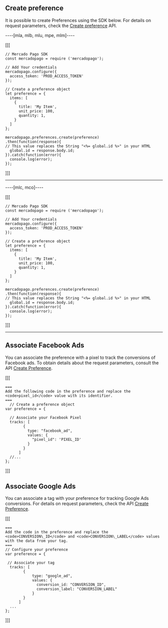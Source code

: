 ## Create preference

It is possible to create Preferences using the SDK below. For details on request parameters, check the [Create preference](https://www.mercadopago[FAKER][URL][DOMAIN]/developers/en/reference/preferences/_checkout_preferences/post) API.

----[mla, mlb, mlu, mpe, mlm]----

[[[
```node
// Mercado Pago SDK
const mercadopago = require ('mercadopago');

// Add Your credentials
mercadopago.configure({
  access_token: 'PROD_ACCESS_TOKEN'
});

// Create a preference object
let preference = {
  items: [
    {
      title: 'My Item',
      unit_price: 100,
      quantity: 1,
    }
  ]
};

mercadopago.preferences.create(preference)
.then(function(response){
// This value replaces the String "<%= global.id %>" in your HTML
  global.id = response.body.id;
}).catch(function(error){
  console.log(error);
});
```
]]]

------------

----[mlc, mco]----

[[[
```node
// Mercado Pago SDK
const mercadopago = require ('mercadopago');

// Add Your credentials
mercadopago.configure({
  access_token: 'PROD_ACCESS_TOKEN'
});

// Create a preference object
let preference = {
  items: [
    {
      title: 'My Item',
      unit_price: 100,
      quantity: 1,
    }
  ]
};

mercadopago.preferences.create(preference)
.then(function(response){
// This value replaces the String "<%= global.id %>" in your HTML
  global.id = response.body.id;
}).catch(function(error){
  console.log(error);
});
```
]]]

------------

## Associate Facebook Ads

You can associate the preference with a pixel to track the conversions of Facebook ads. To obtain details about the request parameters, consult the API [Create Preference](https://www.mercadopago[FAKER][URL][DOMAIN]/developers/en/reference/preferences/_checkout_preferences/post).

[[[
```node
===
Add the following code in the preference and replace the <code>pixel_id</code> value with its identifier.
===
  // Create a preference object
var preference = {

  // Associate your Facebook Pixel
  tracks: [
        {
          type: "facebook_ad",
          values: {
            "pixel_id": 'PIXEL_ID'
          }
        }
      ]
  //...
};
```
]]]

## Associate Google Ads

You can associate a tag with your preference for tracking Google Ads conversions. For details on request parameters, check the API [Create Preference](https://www.mercadopago[FAKER][URL][DOMAIN]/developers/en/reference/preferences/_checkout_preferences/post).

[[[
```node
===
Add the code in the preference and replace the <code>CONVERSION\_ID</code> and <code>CONVERSION\_LABEL</code> values with the data from your tag.
===
// Configure your preference
var preference = {

 // Associate your tag
  tracks: [
        {
            type: "google_ad",
            values: {
              conversion_id: "CONVERSION_ID",
              conversion_label: "CONVERSION_LABEL"
            }
        }
      ]
  ...
};
```
]]]

